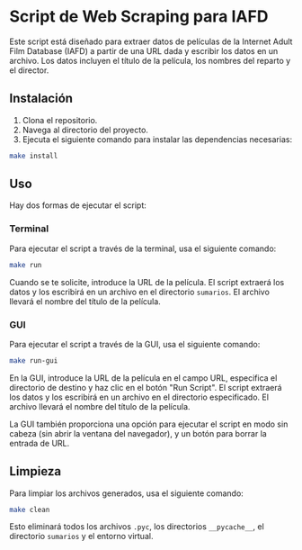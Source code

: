 # Script de Web Scraping para IAFD

Este script está diseñado para extraer datos de películas de la Internet Adult Film Database (IAFD) a partir de una URL dada y escribir los datos en un archivo. Los datos incluyen el título de la película, los nombres del reparto y el director.

## Instalación

1. Clona el repositorio.
2. Navega al directorio del proyecto.
3. Ejecuta el siguiente comando para instalar las dependencias necesarias:

```bash
make install
```

## Uso

Hay dos formas de ejecutar el script:

### Terminal

Para ejecutar el script a través de la terminal, usa el siguiente comando:

```bash
make run
```

Cuando se te solicite, introduce la URL de la película. El script extraerá los datos y los escribirá en un archivo en el directorio `sumarios`. El archivo llevará el nombre del título de la película.

### GUI

Para ejecutar el script a través de la GUI, usa el siguiente comando:

```bash
make run-gui
```

En la GUI, introduce la URL de la película en el campo URL, especifica el directorio de destino y haz clic en el botón "Run Script". El script extraerá los datos y los escribirá en un archivo en el directorio especificado. El archivo llevará el nombre del título de la película.

La GUI también proporciona una opción para ejecutar el script en modo sin cabeza (sin abrir la ventana del navegador), y un botón para borrar la entrada de URL.

## Limpieza

Para limpiar los archivos generados, usa el siguiente comando:

```bash
make clean
```

Esto eliminará todos los archivos `.pyc`, los directorios `__pycache__`, el directorio `sumarios` y el entorno virtual.
